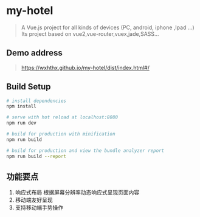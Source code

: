# my-hotel

> A Vue.js project for all kinds of devices (PC, android, iphone ,Ipad ...)
> Its project based on vue2,vue-router,vuex,jade,SASS...
## Demo address
> https://wxhthx.github.io/my-hotel/dist/index.html#/

## Build Setup

``` bash
# install dependencies
npm install

# serve with hot reload at localhost:8080
npm run dev

# build for production with minification
npm run build

# build for production and view the bundle analyzer report
npm run build --report
```
## 功能要点
1. 响应式布局
根据屏幕分辨率动态响应式呈现页面内容
2. 移动端友好呈现
3. 支持移动端手势操作

